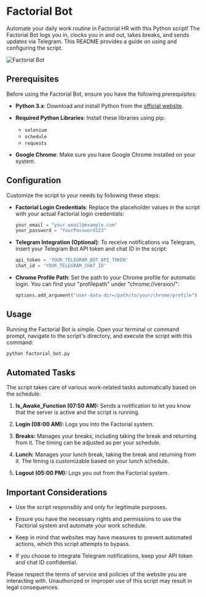 # Factorial Bot

Automate your daily work routine in Factorial HR with this Python script! The Factorial Bot logs you in, clocks you in and out, takes breaks, and sends updates via Telegram. This README provides a guide on using and configuring the script.

![Factorial Bot](https://www.example.com/path/to/your/image.png)

## Prerequisites

Before using the Factorial Bot, ensure you have the following prerequisites:

- **Python 3.x**: Download and install Python from the [official website](https://www.python.org/downloads/).

- **Required Python Libraries**: Install these libraries using pip:

  - `selenium`
  - `schedule`
  - `requests`

- **Google Chrome**: Make sure you have Google Chrome installed on your system.

## Configuration

Customize the script to your needs by following these steps:

- **Factorial Login Credentials**: Replace the placeholder values in the script with your actual Factorial login credentials:

  ```python
  your_email = "your.email@example.com"
  your_password = "YourPassword123"
  ```

- **Telegram Integration (Optional)**: To receive notifications via Telegram, insert your Telegram Bot API token and chat ID in the script:

  ```python
  api_token = 'YOUR_TELEGRAM_BOT_API_TOKEN'
  chat_id = 'YOUR_TELEGRAM_CHAT_ID'
  ```

- **Chrome Profile Path**: Set the path to your Chrome profile for automatic login. You can find your "profilepath" under "chrome://version/":

  ```python
  options.add_argument("user-data-dir=/path/to/your/chrome/profile")
  ```

## Usage

Running the Factorial Bot is simple. Open your terminal or command prompt, navigate to the script's directory, and execute the script with this command:

```bash
python factorial_bot.py
```

## Automated Tasks

The script takes care of various work-related tasks automatically based on the schedule:

1. **Is_Awake_Function (07:50 AM):** Sends a notification to let you know that the server is active and the script is running.

2. **Login (08:00 AM):** Logs you into the Factorial system.

3. **Breaks:** Manages your breaks, including taking the break and returning from it. The timing can be adjusted as per your schedule.

4. **Lunch:** Manages your lunch break, taking the break and returning from it. The timing is customizable based on your lunch schedule.

5. **Logout (05:00 PM):** Logs you out from the Factorial system.

## Important Considerations

- Use the script responsibly and only for legitimate purposes.

- Ensure you have the necessary rights and permissions to use the Factorial system and automate your work schedule.

- Keep in mind that websites may have measures to prevent automated actions, which this script attempts to bypass.

- If you choose to integrate Telegram notifications, keep your API token and chat ID confidential.

Please respect the terms of service and policies of the website you are interacting with. Unauthorized or improper use of this script may result in legal consequences.